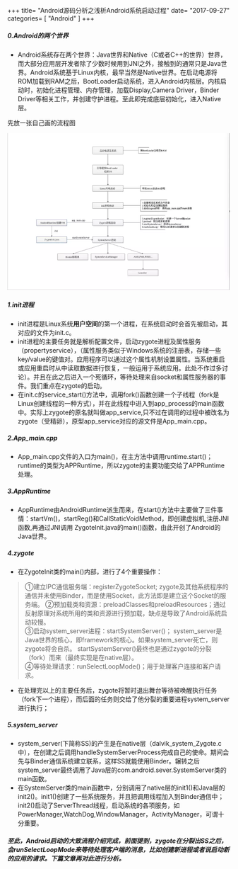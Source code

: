 +++
title= "Android源码分析之浅析Android系统启动过程"
date= "2017-09-27"
categories= [ "Android" ]
+++
##### 0.Android的两个世界  
*  Android系统存在两个世界：Java世界和Native（C或者C++的世界）世界，而大部分应用层开发者除了少数时候用到JNI之外，接触到的通常只是Java世界。Android系统基于Linux内核，最早当然是Native世界。在启动电源将ROM加载到RAM之后，BootLoader启动系统，进入Android内核层。内核启动时，初始化进程管理、内存管理，加载Display,Camera Driver，Binder Driver等相关工作，并创建守护进程。至此即完成底层初始化，进入Native层。

先放一张自己画的流程图

![Android应用启动](https://raw.githubusercontent.com/smartzheng/images/master/blog/Android应用启动.webp)

##### 1.init进程    
*  init进程是Linux系统**用户空间**的第一个进程，在系统启动时会首先被启动，其对应的文件为init.c。  
*  init进程的主要任务就是解析配置文件，启动zygote进程及属性服务（propertyservice），（属性服务类似于Windows系统的注册表，存储一些key/value的键值对。应用程序可以通过这个属性机制设置属性。当系统重启或应用重启时从中读取数据进行恢复，一般运用于系统应用。此处不作过多讨论）。并且在此之后进入一个死循环，等待处理来自socket和属性服务器的事件。我们重点在zygote的启动。
*  在init.c的service_start()方法中，调用fork()函数创建一个子线程（fork是Linux创建线程的一种方式），并在此线程中进入到app_process的main函数中。实际上zygote的原名就叫做app_service,只不过在调用的过程中被改名为zygote（受精卵），原型app_service对应的源文件是App_main.cpp。  

##### 2.App_main.cpp  
-   App_main.cpp文件的入口为main()，在主方法中调用runtime.start()；runtime的类型为APPRuntime，所以zygote的主要功能交给了APPRuntime处理。

##### 3.AppRuntime  
-  AppRuntime由AndroidRuntime派生而来，在start()方法中主要做了三件事情：startVm()，startReg()和CallStaticVoidMethod，即创建虚拟机,注册JNI函数,再通过JNI调用  ZygoteInit.java的main()函数，由此开创了Android的Java世界。  

##### 4.zygote  
-  在ZygoteInit类的main()内部，进行了4个重要操作：
>  ①建立IPC通信服务端：registerZygoteSocket; zygote及其他系统程序的通信并未使用Binder，而是使用Socket，此方法即是建立这个Socket的服务端。 
>  ②预加载类和资源：preloadClasses和preloadResources；通过反射原理对系统所用的类和资源进行预加载，缺点是导致了Android系统启动较慢。  
>  ③启动system_server进程：startSystemServer()； system_server是Java世界的核心，即framework的核心。如果system_server死亡，则zygote将会自杀。 startSystemServer()最终也是通过zygote的分裂（fork）而来（最终实现是在native层）。  
>  ④等待处理请求：runSelectLoopMode()；用于处理客户连接和客户请求。  

-  在处理完以上的主要任务后，zygote将暂时退出舞台等待被唤醒执行任务（fork下一个进程），而后面的任务则交给了他分裂的重要进程system_server进行执行； 

##### 5.system_server  
-  system_server(下简称SS)的产生是在native层（dalvik_system_Zygote.c中），在创建之后调用handleSystemServerProcess完成自己的使命。期间会先与Binder通信系统建立联系，这样SS就能使用Binder。辗转之后system_server最终调用了Java层的com.android.sever.SystemServer类的main函数。  
-  在SystemServer类的main函数中，分别调用了native层的init1()和Java层的init2()。init1()创建了一些系统服务，并且把调用线程加入到Binder通信中；init2()启动了ServerThread线程，启动系统的各项服务，如PowerManager,WatchDog,WindowManager，ActivityManager，可谓十分重要。

##### 至此，Android启动的大致流程介绍完成，前面提到，zygote在分裂出SS之后，会runSelectLoopMode来等待处理客户端的消息，比如创建新进程或者说启动新的应用的请求。下篇文章再对此进行分析。